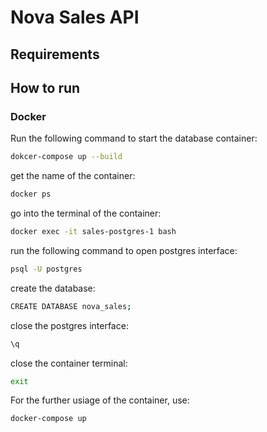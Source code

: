 # Nova Sales API

## Requirements


## How to run

### Docker

Run the following command to start the database container:
```bash
dokcer-compose up --build
```

get the name of the container:
```bash
docker ps
```

go into the terminal of the container:
```bash
docker exec -it sales-postgres-1 bash
```

run the following command to open postgres interface:
```bash
psql -U postgres
```

create the database:
```bash
CREATE DATABASE nova_sales;
```

close the postgres interface:
```bash
\q
```
close the container terminal:
```bash
exit
```

For the further usiage of the container, use: 
```bash
docker-compose up
```